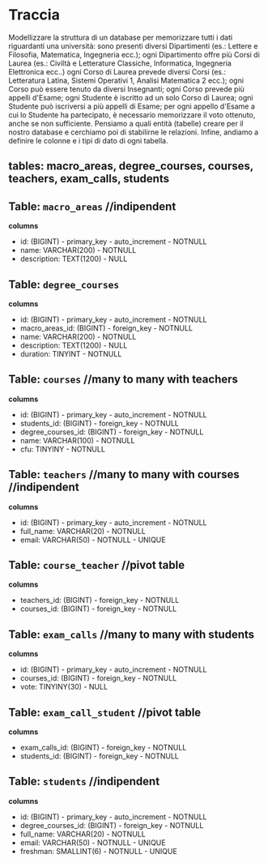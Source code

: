 # Traccia

Modellizzare la struttura di un database per memorizzare tutti i dati riguardanti una università:
sono presenti diversi Dipartimenti (es.: Lettere e Filosofia, Matematica, Ingegneria ecc.);
ogni Dipartimento offre più Corsi di Laurea (es.: Civiltà e Letterature Classiche, Informatica, Ingegneria Elettronica ecc..)
ogni Corso di Laurea prevede diversi Corsi (es.: Letteratura Latina, Sistemi Operativi 1, Analisi Matematica 2 ecc.);
ogni Corso può essere tenuto da diversi Insegnanti;
ogni Corso prevede più appelli d'Esame;
ogni Studente è iscritto ad un solo Corso di Laurea;
ogni Studente può iscriversi a più appelli di Esame;
per ogni appello d'Esame a cui lo Studente ha partecipato, è necessario memorizzare il voto ottenuto, anche se non sufficiente. Pensiamo a quali entità (tabelle) creare per il nostro database e cerchiamo poi di stabilirne le relazioni. Infine, andiamo a definire le colonne e i tipi di dato di ogni tabella.

## tables: macro_areas, degree_courses, courses, teachers, exam_calls, students


## Table: `macro_areas` //indipendent

**columns**
- id: (BIGINT) - primary_key - auto_increment - NOTNULL
- name: VARCHAR(200) - NOTNULL
- description: TEXT(1200) - NULL



## Table: `degree_courses`

**columns**
- id: (BIGINT) - primary_key - auto_increment - NOTNULL
- macro_areas_id: (BIGINT) - foreign_key - NOTNULL
- name: VARCHAR(200) - NOTNULL
- description: TEXT(1200) - NULL
- duration: TINYINT - NOTNULL



## Table: `courses` //many to many with teachers

**columns**
- id: (BIGINT) - primary_key - auto_increment - NOTNULL
- students_id: (BIGINT) - foreign_key - NOTNULL
- degree_courses_id: (BIGINT) - foreign_key - NOTNULL
- name: VARCHAR(100) - NOTNULL
- cfu: TINYINY - NOTNULL




## Table: `teachers` //many to many with courses //indipendent

**columns**
- id: (BIGINT) - primary_key - auto_increment - NOTNULL
- full_name: VARCHAR(20) - NOTNULL
- email: VARCHAR(50) - NOTNULL - UNIQUE


## Table: `course_teacher` //pivot table 

**columns**
- teachers_id: (BIGINT) - foreign_key - NOTNULL
- courses_id: (BIGINT) - foreign_key - NOTNULL




## Table: `exam_calls` //many to many with students

**columns**
- id: (BIGINT) - primary_key - auto_increment - NOTNULL
- courses_id: (BIGINT) - foreign_key - NOTNULL
- vote: TINYINY(30) - NULL



## Table: `exam_call_student` //pivot table   

**columns**
- exam_calls_id: (BIGINT) - foreign_key - NOTNULL
- students_id: (BIGINT) - foreign_key - NOTNULL



## Table: `students` //indipendent 

**columns**
- id: (BIGINT) - primary_key - auto_increment - NOTNULL
- degree_courses_id: (BIGINT) - foreign_key - NOTNULL
- full_name: VARCHAR(20) - NOTNULL
- email: VARCHAR(50) - NOTNULL - UNIQUE
- freshman: SMALLINT(6) - NOTNULL - UNIQUE